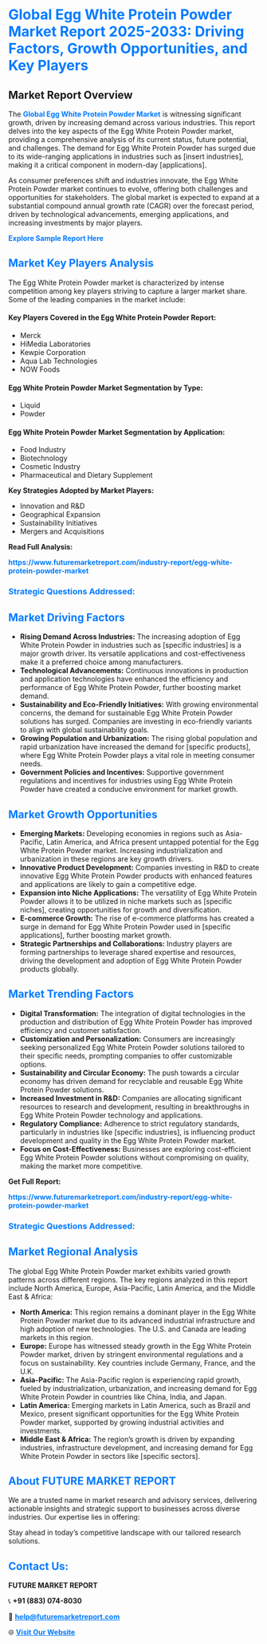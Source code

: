 <h1 style="color: #007BFF;">Global Egg White Protein Powder Market Report 2025-2033: Driving Factors, Growth Opportunities, and Key Players</h1>

<section id="overview">
<h2>Market Report Overview</h2>
<p>The <a href="https://www.futuremarketreport.com/industry-report/egg-white-protein-powder-market" style="color: #007BFF; text-decoration: none;"><strong>Global Egg White Protein Powder Market</strong></a> is witnessing significant growth, driven by increasing demand across various industries. This report delves into the key aspects of the Egg White Protein Powder market, providing a comprehensive analysis of its current status, future potential, and challenges. The demand for Egg White Protein Powder has surged due to its wide-ranging applications in industries such as [insert industries], making it a critical component in modern-day [applications].</p>
<p>As consumer preferences shift and industries innovate, the Egg White Protein Powder market continues to evolve, offering both challenges and opportunities for stakeholders. The global market is expected to expand at a substantial compound annual growth rate (CAGR) over the forecast period, driven by technological advancements, emerging applications, and increasing investments by major players.</p>
</section>

<section id="overview">
<p><a href="https://www.futuremarketreport.com/request-sample/reportId=52428" style="color: #007BFF; text-decoration: none;"><strong>Explore Sample Report Here</strong></a></p>
</section>

<section id="key-players">
<h2 style="color: #007BFF;">Market Key Players Analysis</h2>
<p>The Egg White Protein Powder market is characterized by intense competition among key players striving to capture a larger market share. Some of the leading companies in the market include:</p>
<h4>Key Players Covered in the Egg White Protein Powder Report:</h4>
<ul><li>Merck</li><li>HiMedia Laboratories</li><li>Kewpie Corporation</li><li>Aqua Lab Technologies</li><li>NOW Foods</li></ul>
<h4>Egg White Protein Powder Market Segmentation by Type:</h4>
<ul><li>Liquid</li><li>Powder</li></ul>

<h4>Egg White Protein Powder Market Segmentation by Application:</h4>
<ul><li>Food Industry</li><li>Biotechnology</li><li>Cosmetic Industry</li><li>Pharmaceutical and Dietary Supplement</li></ul>
<p><strong>Key Strategies Adopted by Market Players:</strong></p>
<ul>
<li>Innovation and R&D</li>
<li>Geographical Expansion</li>
<li>Sustainability Initiatives</li>
<li>Mergers and Acquisitions</li>
</ul>
</section>

<section>
<p><strong>Read Full Analysis: </strong></p><a href="https://www.futuremarketreport.com/industry-report/egg-white-protein-powder-market" style="color: #007BFF; text-decoration: none;"><strong>https://www.futuremarketreport.com/industry-report/egg-white-protein-powder-market</strong></a>
<h3 style="color: #007BFF;">Strategic Questions Addressed:</h3>
</section>

<section id="driving-factors">
<h2 style="color: #007BFF;">Market Driving Factors</h2>
<ul>
<li><strong>Rising Demand Across Industries:</strong> The increasing adoption of Egg White Protein Powder in industries such as [specific industries] is a major growth driver. Its versatile applications and cost-effectiveness make it a preferred choice among manufacturers.</li>
<li><strong>Technological Advancements:</strong> Continuous innovations in production and application technologies have enhanced the efficiency and performance of Egg White Protein Powder, further boosting market demand.</li>
<li><strong>Sustainability and Eco-Friendly Initiatives:</strong> With growing environmental concerns, the demand for sustainable Egg White Protein Powder solutions has surged. Companies are investing in eco-friendly variants to align with global sustainability goals.</li>
<li><strong>Growing Population and Urbanization:</strong> The rising global population and rapid urbanization have increased the demand for [specific products], where Egg White Protein Powder plays a vital role in meeting consumer needs.</li>
<li><strong>Government Policies and Incentives:</strong> Supportive government regulations and incentives for industries using Egg White Protein Powder have created a conducive environment for market growth.</li>
</ul>
</section>

<section id="growth-opportunities">
<h2 style="color: #007BFF;">Market Growth Opportunities</h2>
<ul>
<li><strong>Emerging Markets:</strong> Developing economies in regions such as Asia-Pacific, Latin America, and Africa present untapped potential for the Egg White Protein Powder market. Increasing industrialization and urbanization in these regions are key growth drivers.</li>
<li><strong>Innovative Product Development:</strong> Companies investing in R&D to create innovative Egg White Protein Powder products with enhanced features and applications are likely to gain a competitive edge.</li>
<li><strong>Expansion into Niche Applications:</strong> The versatility of Egg White Protein Powder allows it to be utilized in niche markets such as [specific niches], creating opportunities for growth and diversification.</li>
<li><strong>E-commerce Growth:</strong> The rise of e-commerce platforms has created a surge in demand for Egg White Protein Powder used in [specific applications], further boosting market growth.</li>
<li><strong>Strategic Partnerships and Collaborations:</strong> Industry players are forming partnerships to leverage shared expertise and resources, driving the development and adoption of Egg White Protein Powder products globally.</li>
</ul>
</section>

<section id="trending-factors">
<h2 style="color: #007BFF;">Market Trending Factors</h2>
<ul>
<li><strong>Digital Transformation:</strong> The integration of digital technologies in the production and distribution of Egg White Protein Powder has improved efficiency and customer satisfaction.</li>
<li><strong>Customization and Personalization:</strong> Consumers are increasingly seeking personalized Egg White Protein Powder solutions tailored to their specific needs, prompting companies to offer customizable options.</li>
<li><strong>Sustainability and Circular Economy:</strong> The push towards a circular economy has driven demand for recyclable and reusable Egg White Protein Powder solutions.</li>
<li><strong>Increased Investment in R&D:</strong> Companies are allocating significant resources to research and development, resulting in breakthroughs in Egg White Protein Powder technology and applications.</li>
<li><strong>Regulatory Compliance:</strong> Adherence to strict regulatory standards, particularly in industries like [specific industries], is influencing product development and quality in the Egg White Protein Powder market.</li>
<li><strong>Focus on Cost-Effectiveness:</strong> Businesses are exploring cost-efficient Egg White Protein Powder solutions without compromising on quality, making the market more competitive.</li>
</ul>
</section>

<section>
<p><strong>Get Full Report: </strong></p><a href="https://www.futuremarketreport.com/industry-report/egg-white-protein-powder-market" style="color: #007BFF; text-decoration: none;"><strong>https://www.futuremarketreport.com/industry-report/egg-white-protein-powder-market</strong></a>
<h3 style="color: #007BFF;">Strategic Questions Addressed:</h3>
</section>


<section id="regional-analysis">
<h2 style="color: #007BFF;">Market Regional Analysis</h2>
<p>The global Egg White Protein Powder market exhibits varied growth patterns across different regions. The key regions analyzed in this report include North America, Europe, Asia-Pacific, Latin America, and the Middle East & Africa:</p>
<ul>
<li><strong>North America:</strong> This region remains a dominant player in the Egg White Protein Powder market due to its advanced industrial infrastructure and high adoption of new technologies. The U.S. and Canada are leading markets in this region.</li>
<li><strong>Europe:</strong> Europe has witnessed steady growth in the Egg White Protein Powder market, driven by stringent environmental regulations and a focus on sustainability. Key countries include Germany, France, and the U.K.</li>
<li><strong>Asia-Pacific:</strong> The Asia-Pacific region is experiencing rapid growth, fueled by industrialization, urbanization, and increasing demand for Egg White Protein Powder in countries like China, India, and Japan.</li>
<li><strong>Latin America:</strong> Emerging markets in Latin America, such as Brazil and Mexico, present significant opportunities for the Egg White Protein Powder market, supported by growing industrial activities and investments.</li>
<li><strong>Middle East & Africa:</strong> The region’s growth is driven by expanding industries, infrastructure development, and increasing demand for Egg White Protein Powder in sectors like [specific sectors].</li>
</ul>
</section>

<footer>
<h2 style="color: #007BFF;">About FUTURE MARKET REPORT</h2>
<p>We are a trusted name in market research and advisory services, delivering actionable insights and strategic support to businesses across diverse industries. Our expertise lies in offering:</p>

<p>Stay ahead in today’s competitive landscape with our tailored research solutions.</p>

<h2 style="color: #007BFF;">Contact Us:</h2>
<p><strong>FUTURE MARKET REPORT</strong></p>
<p>📞 <strong>+91 (883) 074-8030</strong></p>
<p>📧 <strong><a href="mailto:help@futuremarketreport.com" style="color: #007BFF;">help@futuremarketreport.com</a></strong></p>
<p>🌐 <strong><a href="https://www.futuremarketreport.com/" style="color: #007BFF;">Visit Our Website</a></strong></p>
</footer>